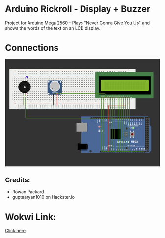 # Arduino Rickroll - Display + Buzzer

Project for Arduino Mega 2560 - Plays "Never Gonna Give You Up" and shows the words of the text on an LCD display.

# Connections

<img src="rickroll/schema.png">

## Credits:

- Rowan Packard
- guptaaryan1010 on Hackster.io

# Wokwi Link:

<a href="https://wokwi.com/projects/393453175564333057">Click here</a>
